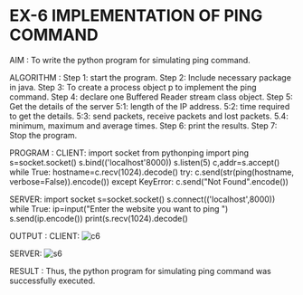 # EX-6 IMPLEMENTATION OF PING COMMAND

AIM :
  To write the python program for simulating ping command.

ALGORITHM :
Step 1: start the program.
Step 2: Include necessary package in java.
Step 3: To create a process object p to implement the ping command.
Step 4: declare one Buffered Reader stream class object.
Step 5: Get the details of the server
5:1: length of the IP address.
5:2: time required to get the details.
5:3: send packets, receive packets and lost packets.
5.4: minimum, maximum and average times.
Step 6: print the results.
Step 7: Stop the program.

PROGRAM :
CLIENT:
import socket
from pythonping import ping
s=socket.socket()
s.bind(('localhost'8000))
s.listen(5)
c,addr=s.accept()
while True:
   hostname=c.recv(1024).decode()
   try:
     c.send(str(ping(hostname, verbose=False)).encode())
   except KeyError:
    c.send("Not Found".encode())
    
SERVER:
import socket
s=socket.socket()
s.connect(('localhost',8000))
while True:
    ip=input("Enter the website you want to ping ")
    s.send(ip.encode())
    print(s.recv(1024).decode()

OUTPUT :
CLIENT:
![c6](https://github.com/aparnabalasubrmanian/EX-6/assets/123351172/f07cfcaa-61f1-4474-9819-49e8e727102a)

SERVER:
![s6](https://github.com/aparnabalasubrmanian/EX-6/assets/123351172/5090d856-7f1b-48a1-a5e4-f9aaa6d72771)


RESULT :
Thus, the python program for simulating ping command was successfully executed.
